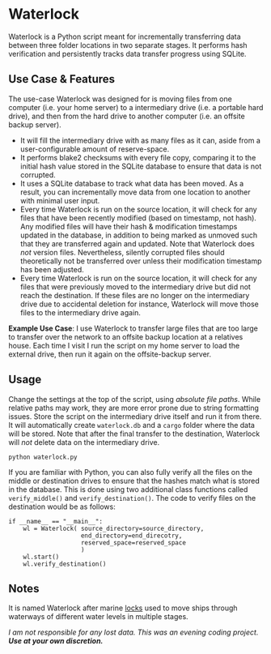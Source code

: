 # Waterlock

Waterlock is a Python script meant for incrementally transferring data between three folder locations in two separate stages. It performs hash verification and persistently tracks data transfer progress using SQLite.


## Use Case & Features
The use-case Waterlock was designed for is moving files from one computer (i.e. your home server) to a intermediary drive (i.e. a portable hard drive), and then from the hard drive to another computer (i.e. an offsite backup server). 
- It will fill the intermediary drive with as many files as it can, aside from a user-configurable amount of reserve-space. 
- It performs blake2 checksums with every file copy, comparing it to the initial hash value stored in the SQLite database to ensure that data is not corrupted. 
- It uses a SQLite database to track what data has been moved. As a result, you can incrementally move data from one location to another with minimal user input. 
- Every time Waterlock is run on the source location, it will check for any files that have been recently modified (based on timestamp, not hash). Any modified files will have their hash & modification timestamps updated in the database, in addition to being marked as unmoved such that they are transferred again and updated. Note that Waterlock does *not* version files. Nevertheless, silently corrupted files should theoretically not be transferred over unless their modification timestamp has been adjusted.
- Every time Waterlock is run on the source location, it will check for any files that were previously moved to the intermediary drive but did not reach the destination. If these files are no longer on the intermediary drive due to accidental deletion for instance, Waterlock will move those files to the intermediary drive again.


**Example Use Case**: I use Waterlock to transfer large files that are too large to transfer over the network to an offsite backup location at a relatives house. Each time I visit I run the script on my home server to load the external drive, then run it again on the offsite-backup server. 


## Usage
Change the settings at the top of the script, using *absolute file paths*. While relative paths may work, they are more error prone due to string formatting issues. Store the script on the intermediary drive itself and run it from there. It will automatically create `waterlock.db` and a `cargo` folder where the data will be stored. Note that after the final transfer to the destination, Waterlock will *not* delete data on the intermediary drive. 

```
python waterlock.py
```

If you are familiar with Python, you can also fully verify all the files on the middle or destination drives to ensure that the hashes match what is stored in the database. This is done using two additional class functions called `verify_middle()` and `verify_destination()`. The code to verify files on the destination would be as follows:

```
if __name__ == "__main__":
    wl = Waterlock( source_directory=source_directory, 
                    end_directory=end_direcotry, 
                    reserved_space=reserved_space
                    )
    wl.start()
    wl.verify_destination()
```



## Notes
It is named Waterlock after marine [locks](https://en.wikipedia.org/wiki/Lock_(water_navigation)) used to move ships through waterways of different water levels in multiple stages. 


*I am not responsible for any lost data. This was an evening coding project. **Use at your own discretion.***